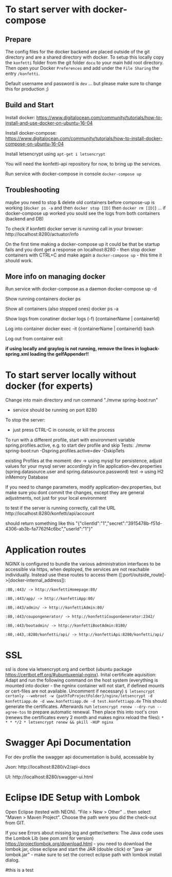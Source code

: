 

# To start server with docker-compose

## Prepare

The config files for the docker backend are placed outside of the git directory and are a shared directory with docker. To setup this locally copy the `konfetti` folder from the git folder `docu` to your main hdd root directory. Then open your Docker `Preferences` and add under the `File Sharing` the entry `/konfetti`.

Default username and password is `dev` ... but please make sure to change this for production ;)

## Build and Start

Install docker: https://www.digitalocean.com/community/tutorials/how-to-install-and-use-docker-on-ubuntu-16-04

Install docker-compose: https://www.digitalocean.com/community/tutorials/how-to-install-docker-compose-on-ubuntu-16-04

Install letsencrypt using `apt-get i letsencrypt`

You will need the konfetti-api repository for now, to bring up the services.

Run service with docker-compose in console
`docker-compose up`

## Troubleshooting

maybe you need to stop & delete old containers before compose-up is working (`docker ps -a` and then `docker stop [ID]` then `docker rm [ID]`) ... if docker-compose up worked you sould see the logs from both containers (backend and DB)

To check if konfetti docker server is running call in your browser: http://localhost:8280/actuator/info

On the first time making a docker-compose up it could be that be startup fails and you dont get a response on localhost:8280 - then stop docker containers with CTRL+C and make again a `docker-compose up` - this time it should work.

## More info on managing docker

Run service with docker-compose as a daemon
docker-compose up -d

Show running containers
docker ps

Show all containers (also stopped ones)
docker ps -a

Show logs from conatiner
docker logs (-f) {containerName | containerId}

Log into container
docker exec -it {containerName | containerId} bash

Log out from container
exit

**if using locally and graylog is not running, remove the lines in logback-spring.xml loading the gelfAppender!!**

# To start server locally without docker (for experts)

Change into main directory and run command
"./mvnw spring-boot:run"

- service should be running on port 8280

To stop the server:
- just press CTRL-C in console, or kill the process

To run with a different profile, start with environment variable spring.profiles.active, e.g. to start dev profile and skip Tests:
./mvnw spring-boot:run -Dspring.profiles.active=dev -DskipTets

existing Profiles at the moment:
dev
    -> using mysql for persistence, adjust values for your mysql server accordingly in file application-dev.properties (spring.datasource.user and spring.datasource.password)
test
    -> using H2 inMemory Database

If you need to change parameters, modify application-dev.properties, but make sure you dont commit the changes, except they are general adjustments, not just
for your local environment

to test if the server is running correctly, call the URL http://localhost:8280/konfetti/api/account

should return something like this "{"clientId":"1","secret":"3915478b-f51d-4306-ab3b-fa7762f4c6bc","userId":"1"}"

# Application routes
NGINX is configured to bundle the various administration interfaces to be accessible via https, when deployed, the services are not reachable individually. Instead use these routes to access them ([:port/outside_route]->[docker-internal_address]):

`:80,:443/ -> http://konfettiHomepage:80/`

`:80,:443/app/ -> http://konfettiApp:80/`

`:80,:443/admin/ -> http://konfettiAdmin:80/`

`:80,:443/coupongenerator/ -> http://konfettiCouponGenerator:2342/`

`:80,:443/bootadmin/ -> http://konfettiBootAdmin:8180/`

`:80,:443,:8280/konfetti/api/ -> http://konfettiApi:8280/konfetti/api/`

# SSL
ssl is done via letsencrypt.org and certbot (ubuntu package https://certbot.eff.org/#ubuntuxenial-nginx).
Inital certificate aquisition: Adapt and run the following command on the host system (everything is mounted into docker - the ngninx container will not start, if defined mounts or cert-files are not available. Uncomment if necessary)
`$ letsencrypt certonly --webroot -w {pathToProjectFolder}/nginx/letsencrypt -d konfettiapp.de -d www.konfettiapp.de -d test.konfettiapp.de`
This should generate the certificates.
Afterwards run `letsencrypt renew --dry-run --agree-tos` to prepare automatic renewal.
Then place this into root's cron (renews the certificates every 2 month and makes nginx reload the files):
`* * * */2 * letsencrypt renew && pkill -HUP nginx`

# Swagger Api Documentation
For dev profile the swagger api documentation is build, accessable by

Json:
http://localhost:8280/v2/api-docs

UI:
http://localhost:8280/swagger-ui.html

# Eclipse IDE Setup with Lombok

Open Eclipse (tested with NEON). "File > New > Other" .. then select "Maven > Maven Project". Choose the path were you did the check-out from GIT.

If you see Errors about missing log and getter/setters: The Java code uses the Lombok Lib (see pom.xml for version) https://projectlombok.org/download.html - you need to download the lombok.jar, close eclipse and start the JAR (double click) or "java -jar lombok.jar" - make sure to set the correct eclipse path with lombok install dialog.

#this is a test